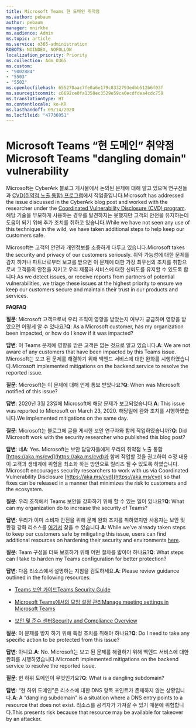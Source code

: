 ```yaml
---
title: Microsoft Teams 현 도메인 취약점
ms.author: pebaum
author: pebaum
manager: mnirkhe
ms.audience: Admin
ms.topic: article
ms.service: o365-administration
ROBOTS: NOINDEX, NOFOLLOW
localization_priority: Priority
ms.collection: Adm_O365
ms.custom:
- "9002884"
- "5503"
- "5502"
ms.openlocfilehash: 655270aac7fe0a6e179c8332793edbb512b6f03f
ms.sourcegitcommit: c6692ce0fa1358ec3529e59ca0ecdfdea4cdc759
ms.translationtype: HT
ms.contentlocale: ko-KR
ms.lasthandoff: 09/14/2020
ms.locfileid: "47736951"
---
```

# <a name="microsoft-teams-dangling-domain-vulnerability"></a><span data-ttu-id="9b4d7-102">Microsoft Teams “현 도메인” 취약점</span><span class="sxs-lookup"><span data-stu-id="9b4d7-102">Microsoft Teams "dangling domain" vulnerability</span></span>

<span data-ttu-id="9b4d7-103">Microsoft는 CyberArk 블로그 게시물에서 논의된 문제에 대해 알고 있으며 연구진들과 [CVD(취약점 노출 통합) 프로그램](https://aka.ms/cvd)에서 작업중입니다.</span><span class="sxs-lookup"><span data-stu-id="9b4d7-103">Microsoft has addressed the issue discussed in the CyberArk blog post and worked with the researcher under the [Coordinated Vulnerability Disclosure (CVD) program](https://aka.ms/cvd).</span></span> <span data-ttu-id="9b4d7-104">해당 기술을 무모하게 사용하는 경우를 발견하지는 못했지만 고객의 안전을 유지하는데 도움이 되기 위해 추가 조치를 취하고 있습니다.</span><span class="sxs-lookup"><span data-stu-id="9b4d7-104">While we have not seen any use of this technique in the wild, we have taken additional steps to help keep our customers safe.</span></span>

<span data-ttu-id="9b4d7-105">Microsoft는 고객의 안전과 개인정보를 소중하게 다루고 있습니다.</span><span class="sxs-lookup"><span data-stu-id="9b4d7-105">Microsoft takes the security and privacy of our customers seriously.</span></span> <span data-ttu-id="9b4d7-106">취약 가능성에 대한 문제를 감지 하거나 파트너로부터 보고를 받으면 이 문제에 대한 가장 최우선의 조치를 취함으로써 고객들의 안전을 지키고 우리 제품과 서비스에 대한 신뢰도를 유지할 수 있도록 합니다.</span><span class="sxs-lookup"><span data-stu-id="9b4d7-106">As we detect issues, or receive reports from partners of potential vulnerabilities, we triage these issues at the highest priority to ensure we keep our customers secure and maintain their trust in our products and services.</span></span>

<span data-ttu-id="9b4d7-107">**FAQ**</span><span class="sxs-lookup"><span data-stu-id="9b4d7-107">**FAQ**</span></span>

<span data-ttu-id="9b4d7-108">**질문**: Microsoft 고객으로써 우리 조직이 영향을 받았는지 여부가 궁금하며 영향을 받았으면 어떻게 알 수 있나요?</span><span class="sxs-lookup"><span data-stu-id="9b4d7-108">**Q**: As a Microsoft customer, has my organization been impacted, or how do I know if it was impacted?</span></span>

<span data-ttu-id="9b4d7-109">**답변**: 이 Teams 문제에 영향을 받은 고객은 없는 것으로 알고 있습니다.</span><span class="sxs-lookup"><span data-stu-id="9b4d7-109">**A**: We are not aware of any customers that have been impacted by this Teams issue.</span></span> <span data-ttu-id="9b4d7-110">Microsoft는 보고 된 문제를 해결하기 위해 백엔드 서비스에 대한 완화를 시행하였습니다.</span><span class="sxs-lookup"><span data-stu-id="9b4d7-110">Microsoft implemented mitigations on the backend service to resolve the reported issue.</span></span>

<span data-ttu-id="9b4d7-111">**질문**: Microsoft는 이 문제에 대해 언제 통보 받았나요?</span><span class="sxs-lookup"><span data-stu-id="9b4d7-111">**Q**: When was Microsoft notified of this issue?</span></span>

<span data-ttu-id="9b4d7-112">**답변**: 2020년 3월 23일에 Microsoft에 해당 문제가 보고되었습니다.</span><span class="sxs-lookup"><span data-stu-id="9b4d7-112">**A**: This issue was reported to Microsoft on March 23, 2020.</span></span> <span data-ttu-id="9b4d7-113">해당일에 완화 조치를 시행하였습니다.</span><span class="sxs-lookup"><span data-stu-id="9b4d7-113">We implemented mitigations on the same day.</span></span>

<span data-ttu-id="9b4d7-114">**질문**: Microsoft는 블로그에 글을 게시한 보안 연구자와 함께 작업하였습니까?</span><span class="sxs-lookup"><span data-stu-id="9b4d7-114">**Q**: Did Microsoft work with the security researcher who published this blog post?</span></span>

<span data-ttu-id="9b4d7-115">**답변**: 네</span><span class="sxs-lookup"><span data-stu-id="9b4d7-115">**A**: Yes.</span></span> <span data-ttu-id="9b4d7-116">Microsoft는 보안 담당자들에게 우리의 취약점 노출 통합 [https://aka.ms/cvd](https://aka.ms/cvd)과 함께 작업할 것을 권고하여 수정 내용이 고객과 생태계에 위험을 최소화 하는 방안으로 릴리즈 될 수 있도록 하였습니다. </span><span class="sxs-lookup"><span data-stu-id="9b4d7-116">Microsoft encourages security researchers to work with us via Coordinated Vulnerability Disclosure [https://aka.ms/cvd](https://aka.ms/cvd) so that fixes can be released in a manner that minimizes the risk to customers and the ecosystem.</span></span>  

<span data-ttu-id="9b4d7-117">**질문**: 우리 조직에서 Teams 보안을 강화하기 위해 할 수 있는 일이 있나요?</span><span class="sxs-lookup"><span data-stu-id="9b4d7-117">**Q**: What can my organization do to increase the security of Teams?</span></span>  

<span data-ttu-id="9b4d7-118">**답변**: 우리가 이미 소비자 안전을 위해 문제 완화 조치를 취하였지만 사용자는 보안 및 환경 강화 리소스를 [여기서](https://www.microsoft.com/microsoft-365/blog/2020/04/06/it-professionals-privacy-security-microsoft-teams/) 찾을 수 있습니다.</span><span class="sxs-lookup"><span data-stu-id="9b4d7-118">**A**: While we’ve already taken steps to keep our customers safe by mitigating this issue, users can find additional resources on hardening their security and environments [here](https://www.microsoft.com/microsoft-365/blog/2020/04/06/it-professionals-privacy-security-microsoft-teams/).</span></span>  

<span data-ttu-id="9b4d7-119">**질문**: Team 구성을 더욱 보호하기 위해 어떤 절차를 밟아야 하나요?</span><span class="sxs-lookup"><span data-stu-id="9b4d7-119">**Q**: What steps can I take to harden my Teams configuration for better protection?</span></span>

<span data-ttu-id="9b4d7-120">**답변**: 다음 리소스에서 설명하는 지침을 검토하세요.</span><span class="sxs-lookup"><span data-stu-id="9b4d7-120">**A**: Please review guidance outlined in the following resources:</span></span> 

- [<span data-ttu-id="9b4d7-121">Teams 보안 가이드</span><span class="sxs-lookup"><span data-stu-id="9b4d7-121">Teams Security Guide</span></span>](https://docs.microsoft.com/microsoftteams/teams-security-guide)

- [<span data-ttu-id="9b4d7-122">Microsoft Teams에서의 모임 설정 관리</span><span class="sxs-lookup"><span data-stu-id="9b4d7-122">Manage meeting settings in Microsoft Teams</span></span>](https://docs.microsoft.com/microsoftteams/meeting-settings-in-teams)

- [<span data-ttu-id="9b4d7-123">보안 및 준수 센터</span><span class="sxs-lookup"><span data-stu-id="9b4d7-123">Security and Compliance Overview</span></span>](https://docs.microsoft.com/microsoftteams/security-compliance-overview)

<span data-ttu-id="9b4d7-124">**질문**: 이 문제를 방지 하기 위해 특정 조치를 취해야 하나요?</span><span class="sxs-lookup"><span data-stu-id="9b4d7-124">**Q**: Do I need to take any specific action to be protected from this issue?</span></span>

<span data-ttu-id="9b4d7-125">**답변**: 아니요.</span><span class="sxs-lookup"><span data-stu-id="9b4d7-125">**A**: No.</span></span> <span data-ttu-id="9b4d7-126">Microsoft는 보고 된 문제를 해결하기 위해 백엔드 서비스에 대한 완화를 시행하였습니다.</span><span class="sxs-lookup"><span data-stu-id="9b4d7-126">Microsoft implemented mitigations on the backend service to resolve the reported issue.</span></span>

<span data-ttu-id="9b4d7-127">**질문**: 현 하위 도메인이 무엇인가요?</span><span class="sxs-lookup"><span data-stu-id="9b4d7-127">**Q**: What is a dangling subdomain?</span></span>

<span data-ttu-id="9b4d7-128">**답변**: “현 하위 도메인”은 리소스에 대한 DNS 항목 포인트가 존재하지 않는 상황입니다.</span><span class="sxs-lookup"><span data-stu-id="9b4d7-128">**A**:  A “dangling subdomain” is a situation where a DNS entry points to a resource that does not exist.</span></span>  <span data-ttu-id="9b4d7-129">리소스를 공격자가 가져갈 수 있기 때문에 위험합니다.</span><span class="sxs-lookup"><span data-stu-id="9b4d7-129">This presents risk because that resource may be available for takeover by an attacker.</span></span>
